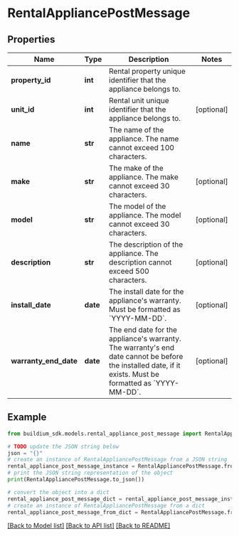 # RentalAppliancePostMessage


## Properties

Name | Type | Description | Notes
------------ | ------------- | ------------- | -------------
**property_id** | **int** | Rental property unique identifier that the appliance belongs to. | 
**unit_id** | **int** | Rental unit unique identifier that the appliance belongs to. | [optional] 
**name** | **str** | The name of the appliance. The name cannot exceed 100 characters. | 
**make** | **str** | The make of the appliance. The make cannot exceed 30 characters. | [optional] 
**model** | **str** | The model of the appliance. The model cannot exceed 30 characters. | [optional] 
**description** | **str** | The description of the appliance. The description cannot exceed 500 characters. | [optional] 
**install_date** | **date** | The install date for the appliance&#39;s warranty. Must be formatted as &#x60;YYYY-MM-DD&#x60;. | [optional] 
**warranty_end_date** | **date** | The end date for the appliance&#39;s warranty. The warranty&#39;s end date cannot be before the installed date, if it exists. Must be formatted as &#x60;YYYY-MM-DD&#x60;. | [optional] 

## Example

```python
from buildium_sdk.models.rental_appliance_post_message import RentalAppliancePostMessage

# TODO update the JSON string below
json = "{}"
# create an instance of RentalAppliancePostMessage from a JSON string
rental_appliance_post_message_instance = RentalAppliancePostMessage.from_json(json)
# print the JSON string representation of the object
print(RentalAppliancePostMessage.to_json())

# convert the object into a dict
rental_appliance_post_message_dict = rental_appliance_post_message_instance.to_dict()
# create an instance of RentalAppliancePostMessage from a dict
rental_appliance_post_message_from_dict = RentalAppliancePostMessage.from_dict(rental_appliance_post_message_dict)
```
[[Back to Model list]](../README.md#documentation-for-models) [[Back to API list]](../README.md#documentation-for-api-endpoints) [[Back to README]](../README.md)


